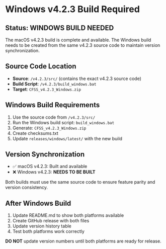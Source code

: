 # Windows v4.2.3 Build Required

## Status: WINDOWS BUILD NEEDED

The macOS v4.2.3 build is complete and available. The Windows build needs to be created from the same v4.2.3 source code to maintain version synchronization.

## Source Code Location
- **Source**: `/v4.2.3/src/` (contains the exact v4.2.3 source code)
- **Build Script**: `/v4.2.3/build_windows.bat`
- **Target**: `CFSS_v4.2.3_Windows.zip`

## Windows Build Requirements
1. Use the source code from `/v4.2.3/src/`
2. Run the Windows build script: `build_windows.bat`
3. Generate: `CFSS_v4.2.3_Windows.zip`
4. Create checksums.txt
5. Update `releases/windows/latest/` with the new build

## Version Synchronization
- ✅ macOS v4.2.3: Built and available
- ❌ Windows v4.2.3: **NEEDS TO BE BUILT**

Both builds must use the same source code to ensure feature parity and version consistency.

## After Windows Build
1. Update README.md to show both platforms available
2. Create GitHub release with both files
3. Update version history table
4. Test both platforms work correctly

**DO NOT** update version numbers until both platforms are ready for release.
